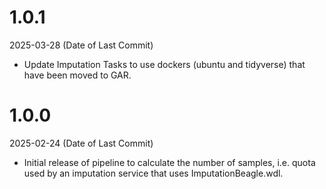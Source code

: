 # 1.0.1
2025-03-28 (Date of Last Commit)

* Update Imputation Tasks to use dockers (ubuntu and tidyverse) that have been moved to GAR.

# 1.0.0
2025-02-24 (Date of Last Commit)

* Initial release of pipeline to calculate the number of samples, i.e. quota used by an imputation service that uses ImputationBeagle.wdl.
